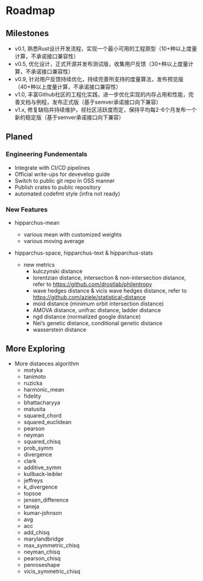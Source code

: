 # Roadmap

## Milestones

- v0.1, 熟悉Rust设计开发流程，实现一个最小可用的工程原型（10+种以上度量计算，不承诺接口兼容性）
- v0.5, 优化设计，正式开源并发布测试版，收集用户反馈（30+种以上度量计算，不承诺接口兼容性）
- v0.9, 针对用户反馈持续优化，持续完善所支持的度量算法，发布预览版（40+种以上度量计算，不承诺接口兼容性）
- v1.0, 丰富Github社区的工程化实践，进一步优化实现的内存占用和性能，完善文档与例程，发布正式版（基于semver承诺接口向下兼容）
- v1.x, 修复缺陷并持续维护，视社区活跃度而定，保持平均每2-6个月发布一个新的稳定版（基于semver承诺接口向下兼容）

## Planed

### Engineering Fundementals

- Integrate with CI/CD pipelines
- Official write-ups for devevelop guide
- Switch to public git repo in OSS manner
- Publish crates to public repository
- automated codefmt style (infra not ready)

### New Features

  - hipparchus-mean
    - various mean with customized weights
    - various moving average

  - hipparchus-space, hipparchus-text & hipparchus-stats
    - new metrics
        - kulczynski distance
        - lorentzian distance, intersection & non-intersection distance, refer to https://github.com/drostlab/philentropy
        - wave hedges distance & vicis wave hedges distance, refer to https://github.com/aziele/statistical-distance 
        - moid distance (minimum orbit intersection distance)
        - AMOVA distance, unifrac distance, ladder distance
        - ngd distance (normalized google distance)
        - Nei’s genetic distance, conditional genetic distance
        - wasserstein distance

## More Exploring

- More distances algorithm
  - motyka
  - tanimoto
  - ruzicka
  - harmonic_mean
  - fidelity
  - bhattacharyya
  - matusita
  - squared_chord
  - squared_euclidean
  - pearson
  - neyman
  - squared_chisq
  - prob_symm
  - divergence
  - clark
  - additive_symm
  - kullback-leibler
  - jeffreys
  - k_divergence
  - topsoe
  - jensen_difference
  - taneja
  - kumar-johnson
  - avg
  - acc
  - add_chisq
  - marylandbridge
  - max_symmetric_chisq
  - neyman_chisq
  - pearson_chisq
  - penroseshape
  - vicis_symmetric_chisq
